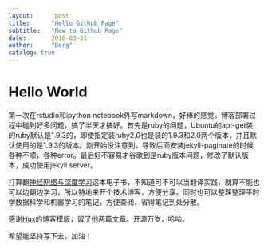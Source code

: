 ```yaml
---
layout:      post
title:      "Hello Github Page"
subtitle:   "New to Github Page"
date:       2016-03-31
author:     "Borg"
catalog: true
---
```


# Hello World  
第一次在rstudio和ipython notebook外写markdown，好棒的感觉。博客部署过程中碰到好多问题，搞了半天才搞好。首先是ruby的问题，Ubuntu的apt-get装的ruby默认是1.9.3的，即使指定装ruby2.0也是装的1.9.3和2.0两个版本，并且默认使用的是1.9.3的版本。刚开始没注意到，导致后面安装jekyll-paginate的时候各种不顺，各种error。最后好不容易才谷歌到是ruby版本问题，修改了默认版本，成功使用jekyll server。
  
打算翻[神经网络与深度学习](www.neuralnetworksanddeeplearning.com)这本电子书，不知道可不可以当翻译实践，就算不能也可以边翻边学习，所以特地来开个技术博客，方便分享。同时也可以整理整理平时学数据科学和机器学习的笔记，方便查阅，省得笔记到处分散。
  
感谢[Hux](https://github.com/Huxpro/huxpro.github.io)的博客模版，留了他两篇文章。开源万岁，哈哈。
  
希望能坚持写下去，加油！
